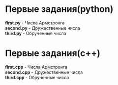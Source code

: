 <h1>Первые задания(python)</h1>
<b>first.py</b> - Числа Армстронга<br>
<b>second.py</b> - Дружественные числа<br>
<b>third.py</b> - Обрученные числа<br>

<h1>Первые задания(с++)</h1>
<b>first.cpp</b> - Числа Армстронга<br>
<b>second.cpp</b> - Дружественные числа<br>
<b>third.cpp</b> - Обрученные числа<br>